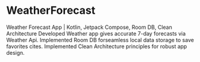 # WeatherForecast

Weather Forecast App | Kotlin, Jetpack Compose, Room DB, Clean Architecture
Developed Weather app gives accurate 7-day forecasts via Weather Api.
Implemented Room DB forseamless local data storage to save favorites cites.
Implemented Clean Architecture principles for robust app design.
